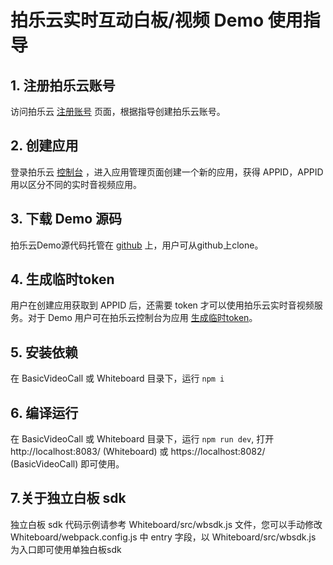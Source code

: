 # 拍乐云实时互动白板/视频 Demo 使用指导

## 1. 注册拍乐云账号
访问拍乐云 [注册账号](https://console.pano.video/#/user/register) 页面，根据指导创建拍乐云账号。

## 2. 创建应用
登录拍乐云 [控制台](https://console.pano.video/) ，进入应用管理页面创建一个新的应用，获得 APPID，APPID 用以区分不同的实时音视频应用。

## 3. 下载 Demo 源码
拍乐云Demo源代码托管在 [github](https://github.com/PanoVideo) 上，用户可从github上clone。

## 4. 生成临时token
用户在创建应用获取到 APPID 后，还需要 token 才可以使用拍乐云实时音视频服务。对于 Demo 用户可在拍乐云控制台为应用 <a href="https://developer.pano.video/getting-started/firstapp/#14-%E7%94%9F%E6%88%90%E4%B8%B4%E6%97%B6token">生成临时token</a>。

## 5. 安装依赖
在 BasicVideoCall 或 Whiteboard 目录下，运行 `npm i`

## 6. 编译运行
在 BasicVideoCall 或 Whiteboard 目录下，运行 `npm run dev`, 打开 http://localhost:8083/ (Whiteboard) 或 https://localhost:8082/ (BasicVideoCall) 即可使用。

## 7.关于独立白板 sdk

独立白板 sdk 代码示例请参考 Whiteboard/src/wbsdk.js 文件，您可以手动修改 Whiteboard/webpack.config.js 中 entry 字段，以 Whiteboard/src/wbsdk.js 为入口即可使用单独白板sdk
